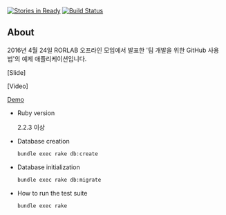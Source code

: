 [![Stories in Ready](https://badge.waffle.io/parkeugene/demoapp.png?label=ready&title=Ready)](https://waffle.io/parkeugene/demoapp)
[![Build Status](https://travis-ci.org/parkeugene/demoapp.svg?branch=master)](https://travis-ci.org/parkeugene/demoapp)

## About
2016년 4월 24일 RORLAB 오프라인 모임에서 발표한 '팀 개발을 위한 GitHub 사용법'의 예제 애플리케이션입니다.

[Slide]

[Video]

[Demo](http://teamplay.herokuapp.com/articles)

* Ruby version

  2.2.3 이상

* Database creation
  
  ```bash
  bundle exec rake db:create
  ```
  
* Database initialization

  ```bash
  bundle exec rake db:migrate
  ```
* How to run the test suite

  ```bash
  bundle exec rake
  ```
